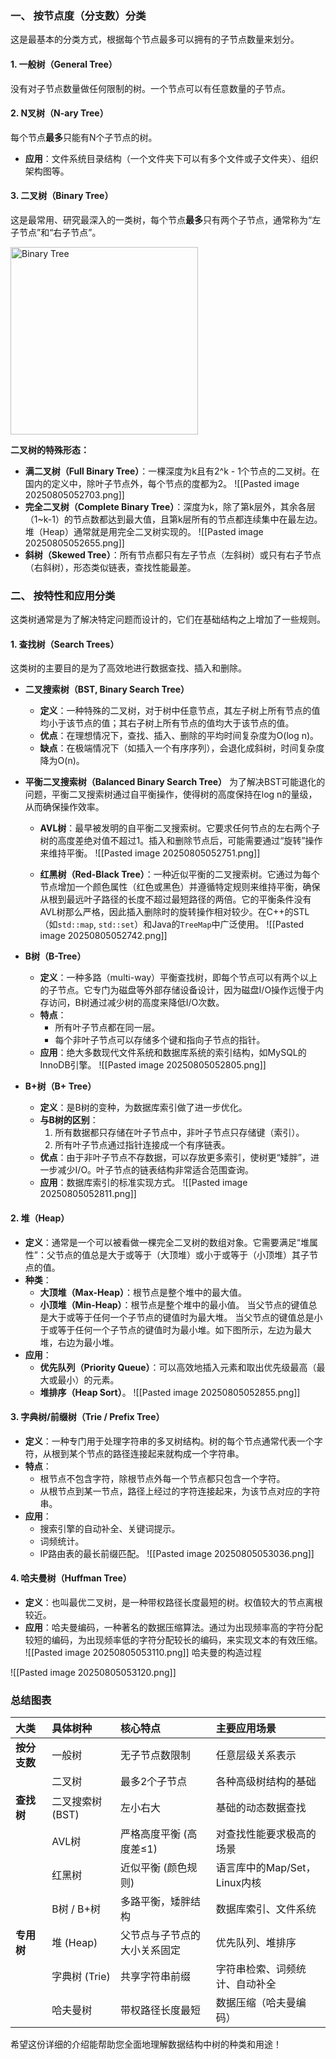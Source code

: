 
### 一、 按节点度（分支数）分类

这是最基本的分类方式，根据每个节点最多可以拥有的子节点数量来划分。

#### 1. 一般树（General Tree）
没有对子节点数量做任何限制的树。一个节点可以有任意数量的子节点。

#### 2. N叉树（N-ary Tree）
每个节点**最多**只能有N个子节点的树。
*   **应用**：文件系统目录结构（一个文件夹下可以有多个文件或子文件夹）、组织架构图等。

#### 3. 二叉树（Binary Tree）
这是最常用、研究最深入的一类树，每个节点**最多**只有两个子节点，通常称为“左子节点”和“右子节点”。

<img src="https://g.co/kgs/a79D7aU" alt="Binary Tree" width="300"/>

**二叉树的特殊形态：**

*   **满二叉树（Full Binary Tree）**：一棵深度为k且有2^k - 1个节点的二叉树。在国内的定义中，除叶子节点外，每个节点的度都为2。
![[Pasted image 20250805052703.png]]
*   **完全二叉树（Complete Binary Tree）**：深度为k，除了第k层外，其余各层（1~k-1）的节点数都达到最大值，且第k层所有的节点都连续集中在最左边。堆（Heap）通常就是用完全二叉树实现的。
![[Pasted image 20250805052655.png]]
*   **斜树（Skewed Tree）**：所有节点都只有左子节点（左斜树）或只有右子节点（右斜树），形态类似链表，查找性能最差。

### 二、 按特性和应用分类

这类树通常是为了解决特定问题而设计的，它们在基础结构之上增加了一些规则。

#### 1. 查找树（Search Trees）

这类树的主要目的是为了高效地进行数据查找、插入和删除。

*   **二叉搜索树（BST, Binary Search Tree）**
    *   **定义**：一种特殊的二叉树，对于树中任意节点，其左子树上所有节点的值均小于该节点的值；其右子树上所有节点的值均大于该节点的值。
    *   **优点**：在理想情况下，查找、插入、删除的平均时间复杂度为O(log n)。
    *   **缺点**：在极端情况下（如插入一个有序序列），会退化成斜树，时间复杂度降为O(n)。

*   **平衡二叉搜索树（Balanced Binary Search Tree）**
    为了解决BST可能退化的问题，平衡二叉搜索树通过自平衡操作，使得树的高度保持在log n的量级，从而确保操作效率。

    *   **AVL树**：最早被发明的自平衡二叉搜索树。它要求任何节点的左右两个子树的高度差绝对值不超过1。插入和删除节点后，可能需要通过“旋转”操作来维持平衡。
    ![[Pasted image 20250805052751.png]]
	
	*   **红黑树（Red-Black Tree）**：一种近似平衡的二叉搜索树。它通过为每个节点增加一个颜色属性（红色或黑色）并遵循特定规则来维持平衡，确保从根到最远叶子路径的长度不超过最短路径的两倍。它的平衡条件没有AVL树那么严格，因此插入删除时的旋转操作相对较少。在C++的STL（如`std::map`, `std::set`）和Java的`TreeMap`中广泛使用。
![[Pasted image 20250805052742.png]]

*   **B树（B-Tree）**
    *   **定义**：一种多路（multi-way）平衡查找树，即每个节点可以有两个以上的子节点。它专门为磁盘等外部存储设备设计，因为磁盘I/O操作远慢于内存访问，B树通过减少树的高度来降低I/O次数。
    *   **特点**：
        *   所有叶子节点都在同一层。
        *   每个非叶子节点可以存储多个键和指向子节点的指针。
    *   **应用**：绝大多数现代文件系统和数据库系统的索引结构，如MySQL的InnoDB引擎。
![[Pasted image 20250805052805.png]]
*   **B+树（B+ Tree）**
    *   **定义**：是B树的变种，为数据库索引做了进一步优化。
    *   **与B树的区别**：
        1.  所有数据都只存储在叶子节点中，非叶子节点只存储键（索引）。
        2.  所有叶子节点通过指针连接成一个有序链表。
    *   **优点**：由于非叶子节点不存数据，可以存放更多索引，使树更“矮胖”，进一步减少I/O。叶子节点的链表结构非常适合范围查询。
    *   **应用**：数据库索引的标准实现方式。
![[Pasted image 20250805052811.png]]
#### 2. 堆（Heap）

*   **定义**：通常是一个可以被看做一棵完全二叉树的数组对象。它需要满足“堆属性”：父节点的值总是大于或等于（大顶堆）或小于或等于（小顶堆）其子节点的值。
*   **种类**：
    *   **大顶堆（Max-Heap）**：根节点是整个堆中的最大值。
    *   **小顶堆（Min-Heap）**：根节点是整个堆中的最小值。
    当父节点的键值总是大于或等于任何一个子节点的键值时为最大堆。 当父节点的键值总是小于或等于任何一个子节点的键值时为最小堆。如下图所示，左边为最大堆，右边为最小堆。
*   **应用**：
    *   **优先队列（Priority Queue）**：可以高效地插入元素和取出优先级最高（最大或最小）的元素。
    *   **堆排序（Heap Sort）**。
![[Pasted image 20250805052855.png]]
#### 3. 字典树/前缀树（Trie / Prefix Tree）

*   **定义**：一种专门用于处理字符串的多叉树结构。树的每个节点通常代表一个字符，从根到某个节点的路径连接起来就构成一个字符串。
*   **特点**：
    *   根节点不包含字符，除根节点外每一个节点都只包含一个字符。
    *   从根节点到某一节点，路径上经过的字符连接起来，为该节点对应的字符串。
*   **应用**：
    *   搜索引擎的自动补全、关键词提示。
    *   词频统计。
    *   IP路由表的最长前缀匹配。
![[Pasted image 20250805053036.png]]
#### 4. 哈夫曼树（Huffman Tree）

*   **定义**：也叫最优二叉树，是一种带权路径长度最短的树。权值较大的节点离根较近。
*   **应用**：哈夫曼编码，一种著名的数据压缩算法。通过为出现频率高的字符分配较短的编码，为出现频率低的字符分配较长的编码，来实现文本的有效压缩。
![[Pasted image 20250805053110.png]]
哈夫曼的构造过程 

![[Pasted image 20250805053120.png]]


### 总结图表

| **大类** | **具体树种** | **核心特点** | **主要应用场景** |
| :--- | :--- | :--- | :--- |
| **按分支数** | 一般树 | 无子节点数限制 | 任意层级关系表示 |
| | 二叉树 | 最多2个子节点 | 各种高级树结构的基础 |
| **查找树** | 二叉搜索树 (BST) | 左小右大 | 基础的动态数据查找 |
| | AVL树 | 严格高度平衡 (高度差≤1) | 对查找性能要求极高的场景 |
| | 红黑树 | 近似平衡 (颜色规则) | 语言库中的Map/Set，Linux内核 |
| | B树 / B+树 | 多路平衡，矮胖结构 | 数据库索引、文件系统 |
| **专用树** | 堆 (Heap) | 父节点与子节点的大小关系固定 | 优先队列、堆排序 |
| | 字典树 (Trie) | 共享字符串前缀 | 字符串检索、词频统计、自动补全 |
| | 哈夫曼树 | 带权路径长度最短 | 数据压缩（哈夫曼编码） |

希望这份详细的介绍能帮助您全面地理解数据结构中树的种类和用途！